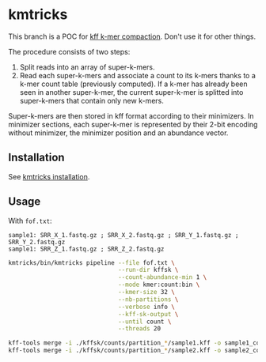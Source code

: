 # kmtricks

This branch is a POC for [kff k-mer compaction](). Don't use it for other things.


The procedure consists of two steps:
1. Split reads into an array of super-k-mers.
2. Read each super-k-mers and associate a count to its k-mers thanks to a k-mer count table (previously computed). If a k-mer has already been seen in another super-k-mer, the current super-k-mer is splitted into super-k-mers that contain only new k-mers.

Super-k-mers are then stored in kff format according to their minimizers. In minimizer sections, each super-k-mer is represented by their 2-bit encoding without minimizer, the minimizer position and an abundance vector.


## Installation

See [kmtricks installation]().

## Usage

With `fof.txt`:
```
sample1: SRR_X_1.fastq.gz ; SRR_X_2.fastq.gz ; SRR_Y_1.fastq.gz ; SRR_Y_2.fastq.gz
sample1: SRR_Z_1.fastq.gz ; SRR_Z_2.fastq.gz
```

```bash
kmtricks/bin/kmtricks pipeline --file fof.txt \
                               --run-dir kffsk \
                               --count-abundance-min 1 \
                               --mode kmer:count:bin \
                               --kmer-size 32 \
                               --nb-partitions \
                               --verbose info \
                               --kff-sk-output \
                               --until count \
                               --threads 20

kff-tools merge -i ./kffsk/counts/partition_*/sample1.kff -o sample1_count.kff
kff-tools merge -i ./kffsk/counts/partition_*/sample2.kff -o sample2_count.kff
```



